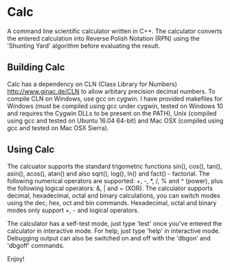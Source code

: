 # Calc
A command line scientific calculator written in C++. The calculator converts the entered calculation into Reverse Polish Notation (RPN) using the 'Shunting Yard' algorithm before evaluating the result.

Building Calc
-------------
Calc has a dependency on CLN (Class Library for Numbers) http://www.ginac.de/CLN to allow arbitary precision decimal numbers. To compile CLN on Windows, use gcc on cygwin. I have provided makefiles for Windows (must be compiled using gcc under cygwin, tested on Windows 10 and requires the Cygwin DLLs to be present on the PATH), Unix (compiled using gcc and tested on Ubuntu 16.04 64-bit) and Mac OSX (compiled using gcc and tested on Mac OSX Sierra).

Using Calc
----------
The calcuator supports the standard trigometric functions sin(), cos(), tan(), asin(), acos(), atan() and also sqrt(), log(), ln() and fact() - factorial. The following numerical operators are supported: +, -, *, /, % and ^ (power), plus the following logical operators: &, | and ~ (XOR). The calculator supports decimal, hexadecimal, octal and binary calculations, you can switch modes using the dec, hex, oct and bin commands. Hexadecimal, octal and binary modes only support +, - and logical operators.

The calculator has a self-test mode, just type 'test' once you've entered the calculator in interactive mode. For help, just type 'help' in interactive mode. Debugging output can also be switched on and off with the 'dbgon' and 'dbgoff' commands.

Enjoy!
